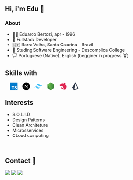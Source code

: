 ## Hi, i'm Edu 👋

### About
- 👨🏽 Eduardo Bertozi, apr - 1996
- 👷 Fullstack Developer
- 🇧🇷 Barra Velha, Santa Catarina - Brazil 
- 📘 Studing Software Engineering - Descomplica College
- 🏳 Portuguese (Native), English (begginer in progress 🏋)

## Skills with
<div style="display:flex;flex-directon:row;gap:16px;">
  <img src='https://raw.githubusercontent.com/devicons/devicon/refs/heads/master/icons/typescript/typescript-original.svg' style="width: 24px;margin-left:16px;">
  <img src='https://raw.githubusercontent.com/devicons/devicon/refs/heads/master/icons/nextjs/nextjs-original.svg' style="width: 24px;">
  <img src='https://raw.githubusercontent.com/devicons/devicon/refs/heads/master/icons/tailwindcss/tailwindcss-original.svg' style="width: 24px;">
  <img src='https://raw.githubusercontent.com/devicons/devicon/refs/heads/master/icons/nodejs/nodejs-original.svg' style="width: 24px;">
  <img src='https://raw.githubusercontent.com/devicons/devicon/refs/heads/master/icons/nestjs/nestjs-original.svg' style="width: 24px;">
  <img src='https://raw.githubusercontent.com/devicons/devicon/refs/heads/master/icons/prisma/prisma-original.svg' style="width: 24px;">
  </div>
</div>

## Interests
- S.O.L.I.D
- Design Patterns
- Clean Architeture
- Microsservices
- CLoud computing

<br />

## Contact 📣

<div>
 <a href="https://discord.com/channels/@me/eduardobertozi#7174" target="_blank"><img src="https://img.shields.io/badge/Discord-7289DA?style=for-the-badge&logo=discord&logoColor=white" target="_blank"></a> 
  <a href = "mailto:edu.desenvolvedorweb@gmail.com"><img src="https://img.shields.io/badge/Gmail-D14836?style=for-the-badge&logo=gmail&logoColor=white" target="_blank"></a>
  <a href="https://www.linkedin.com/in/eduardo-bertozi" target="_blank"><img src="https://img.shields.io/badge/-LinkedIn-%230077B5?style=for-the-badge&logo=linkedin&logoColor=white" target="_blank"></a>   
</div>
